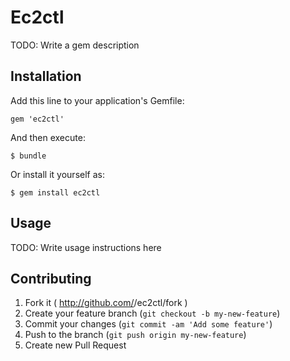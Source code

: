 # Ec2ctl

TODO: Write a gem description

## Installation

Add this line to your application's Gemfile:

    gem 'ec2ctl'

And then execute:

    $ bundle

Or install it yourself as:

    $ gem install ec2ctl

## Usage

TODO: Write usage instructions here

## Contributing

1. Fork it ( http://github.com/<my-github-username>/ec2ctl/fork )
2. Create your feature branch (`git checkout -b my-new-feature`)
3. Commit your changes (`git commit -am 'Add some feature'`)
4. Push to the branch (`git push origin my-new-feature`)
5. Create new Pull Request
